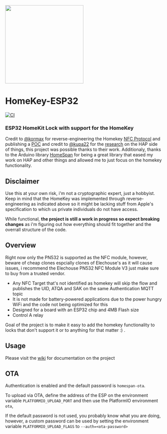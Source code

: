 <img src="https://github.com/rednblkx/HomeKey-ESP32/assets/29458132/6c2e1ea8-f74e-41ac-a690-461e339525acb" width="250" height="250">

# HomeKey-ESP32
[![CI](https://github.com/rednblkx/HomeKey-ESP32/actions/workflows/main.yml/badge.svg?branch=main)](https://github.com/rednblkx/HomeKey-ESP32/actions/workflows/main.yml)
### ESP32 HomeKit Lock with support for the HomeKey

Credit to [@kormax](https://github.com/kormax) for reverse-engineering the Homekey [NFC Protocol](https://github.com/kormax/apple-home-key) and publishing a [POC](https://github.com/kormax/apple-home-key-reader) and credit to [@kupa22](https://github.com/kupa22) for the [research](https://github.com/kupa22/apple-homekey) on the HAP side of things, this project was possible thanks to their work.
Additionaly, thanks to the Arduino library [HomeSpan](https://github.com/HomeSpan/HomeSpan) for being a great library that eased my work on HAP and other things and allowed me to just focus on the homekey functionality.

## Disclaimer

Use this at your own risk, i'm not a cryptographic expert, just a hobbyist. Keep in mind that the HomeKey was implemented through reverse-engineering as indicated above so it might be lacking stuff from Apple's specification to which us private individuals do not have access.

While functional, **the project is still a work in progress so expect breaking changes** as i'm figuring out how everything should fit together and the overrall structure of the code.

## Overview

Right now only the PN532 is supported as the NFC module, however, beware of cheap clones espcially clones of Elechouse's as it will cause issues, i recommend the Elechouse PN532 NFC Module V3 just make sure to buy from a trusted vendor.

- Any NFC Target that's not identified as homekey will skip the flow and publishes the UID, ATQA and SAK on the same Authentication MQTT topic 
- It is not made for battery-powered applications due to the power hungry WiFi and the code not being optimized for this
- Designed for a board with an ESP32 chip and 4MB Flash size
- Control A relay

Goal of the project is to make it easy to add the homekey functionality to locks that don't support it or to anything for that matter :) .

## Usage

Please visit the [wiki](https://github.com/rednblkx/HomeKey-ESP32/wiki) for documentation on the project

## OTA

Authentication is enabled and the default password is `homespan-ota`.

To upload via OTA, define the address of the ESP on the environment variable `PLATFORMIO_UPLOAD_PORT` and then use the PlatformIO environment `ota`, 

If the default password is not used, you probably know what you are doing, however, a custom password can be used by setting the environment variable `PLATFORMIO_UPLOAD_FLAGS` to `--auth=<ota-password>`
